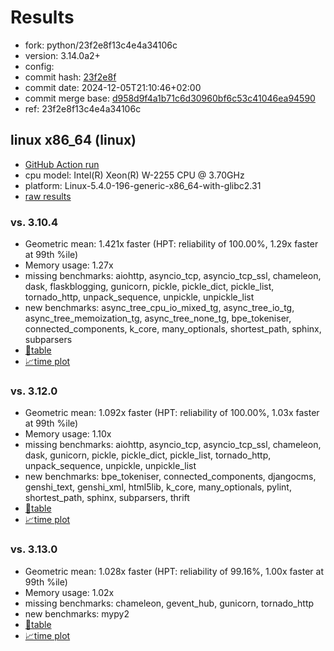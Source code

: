 # Results

- fork: python/23f2e8f13c4e4a34106c
- version: 3.14.0a2+
- config: 
- commit hash: [23f2e8f](https://github.com/python/cpython/commit/23f2e8f)
- commit date: 2024-12-05T21:10:46+02:00
- commit merge base: [d958d9f4a1b71c6d30960bf6c53c41046ea94590](https://github.com/python/cpython/commit/d958d9f4a1b71c6d30960bf6c53c41046ea94590)
- ref: 23f2e8f13c4e4a34106c

## linux x86_64 (linux)

- [GitHub Action run](https://github.com/faster-cpython/benchmarking/actions/runs/12282375165)
- cpu model: Intel(R) Xeon(R) W-2255 CPU @ 3.70GHz
- platform: Linux-5.4.0-196-generic-x86_64-with-glibc2.31
- [raw results](bm-20241205-linux-x86_64-python-23f2e8f13c4e4a34106c-3.14.0a2%2B-23f2e8f.json)

### vs. 3.10.4

- Geometric mean: 1.421x faster (HPT: reliability of 100.00%, 1.29x faster at 99th %ile)
- Memory usage: 1.27x
- missing benchmarks: aiohttp, asyncio_tcp, asyncio_tcp_ssl, chameleon, dask, flaskblogging, gunicorn, pickle, pickle_dict, pickle_list, tornado_http, unpack_sequence, unpickle, unpickle_list
- new benchmarks: async_tree_cpu_io_mixed_tg, async_tree_io_tg, async_tree_memoization_tg, async_tree_none_tg, bpe_tokeniser, connected_components, k_core, many_optionals, shortest_path, sphinx, subparsers
- [📄table](bm-20241205-linux-x86_64-python-23f2e8f13c4e4a34106c-3.14.0a2%2B-23f2e8f-vs-3.10.4.md)
- [📈time plot](bm-20241205-linux-x86_64-python-23f2e8f13c4e4a34106c-3.14.0a2%2B-23f2e8f-vs-3.10.4.svg)

### vs. 3.12.0

- Geometric mean: 1.092x faster (HPT: reliability of 100.00%, 1.03x faster at 99th %ile)
- Memory usage: 1.10x
- missing benchmarks: aiohttp, asyncio_tcp, asyncio_tcp_ssl, chameleon, dask, gunicorn, pickle, pickle_dict, pickle_list, tornado_http, unpack_sequence, unpickle, unpickle_list
- new benchmarks: bpe_tokeniser, connected_components, djangocms, genshi_text, genshi_xml, html5lib, k_core, many_optionals, pylint, shortest_path, sphinx, subparsers, thrift
- [📄table](bm-20241205-linux-x86_64-python-23f2e8f13c4e4a34106c-3.14.0a2%2B-23f2e8f-vs-3.12.0.md)
- [📈time plot](bm-20241205-linux-x86_64-python-23f2e8f13c4e4a34106c-3.14.0a2%2B-23f2e8f-vs-3.12.0.svg)

### vs. 3.13.0

- Geometric mean: 1.028x faster (HPT: reliability of 99.16%, 1.00x faster at 99th %ile)
- Memory usage: 1.02x
- missing benchmarks: chameleon, gevent_hub, gunicorn, tornado_http
- new benchmarks: mypy2
- [📄table](bm-20241205-linux-x86_64-python-23f2e8f13c4e4a34106c-3.14.0a2%2B-23f2e8f-vs-3.13.0.md)
- [📈time plot](bm-20241205-linux-x86_64-python-23f2e8f13c4e4a34106c-3.14.0a2%2B-23f2e8f-vs-3.13.0.svg)

